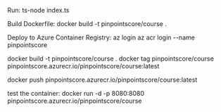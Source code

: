 Run:
ts-node index.ts

Build Dockerfile:
docker build -t pinpointscore/course .

Deploy to Azure Container Registry:
az login
az acr login --name pinpointscore

<!-- docker pull mcr.microsoft.com/mcr/hello-world
docker tag mcr.microsoft.com/mcr/hello-world pinpointscore.azurecr.io/samples/hello-world -->

docker build -t pinpointscore/course .
docker tag pinpointscore/course pinpointscore.azurecr.io/pinpointscore/course:latest

docker push pinpointscore.azurecr.io/pinpointscore/course:latest

test the container:
docker run -d -p 8080:8080 pinpointscore.azurecr.io/pinpointscore/course

